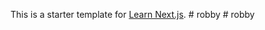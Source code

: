 This is a starter template for [Learn Next.js](https://nextjs.org/learn).
#   r o b b y  
 #   r o b b y  
 